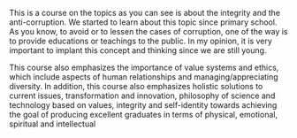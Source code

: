 

This is a course on the topics as you can see is about the integrity and the anti-corruption.
We started to learn about this topic since primary school. As you know, to avoid or to lessen the cases
of corruption, one of the way is to provide educations or teachings to the public. In my opinion,
it is very important to implant this concept and thinking since we are still young. 

This course also emphasizes the importance of value systems and ethics, which include aspects of human relationships and managing/appreciating diversity. In addition, this course also emphasizes holistic solutions to current issues, transformation and innovation, philosophy of science and technology based on values, integrity and self-identity towards achieving the goal of producing excellent graduates in terms of physical, emotional, spiritual and intellectual 
